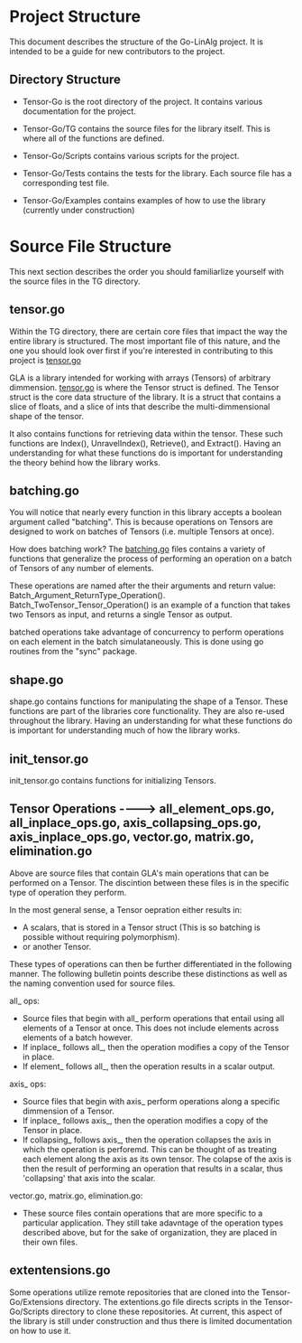 # Project Structure

This document describes the structure of the Go-LinAlg project. It is intended to be a guide for new contributors to the project.


## Directory Structure

- Tensor-Go is the root directory of the project. It contains various documentation for the project. 

- Tensor-Go/TG contains the source files for the library itself. This is where all of the functions are defined.

- Tensor-Go/Scripts contains various scripts for the project. 

- Tensor-Go/Tests contains the tests for the library. Each source file has a corresponding test file.

- Tensor-Go/Examples contains examples of how to use the library (currently under construction)


# Source File Structure

This next section describes the order you should familiarlize yourself with the source files in the TG directory.

## tensor.go

Within the TG directory, there are certain core files that impact the way the entire library is structured. The most important file of this nature, and the one you should look over first if you're interested in contributing to this project is [tensor.go](TG/tensor.go)

GLA is a library intended for working with arrays (Tensors) of arbitrary dimmension. [tensor.go](TG/tensor.go) is where the Tensor struct is defined. The Tensor struct is the core data structure of the library. It is a struct that contains a slice of floats, and a slice of ints that describe the multi-dimmensional shape of the tensor. 

It also contains functions for retrieving data within the tensor. These such functions are Index(), UnravelIndex(), Retrieve(), and Extract(). Having an understanding for what these functions do is important for understanding the theory behind how the library works.

## batching.go

You will notice that nearly every function in this library accepts a boolean argument called "batching". This is because operations on Tensors are designed to work on batches of Tensors (i.e. multiple Tensors at once). 

How does batching work? The [batching.go](TG/batching.go) files contains a variety of functions that generalize the process of performing an operation on a batch of Tensors of any number of elements. 

These operations are named after the their arguments and return value: Batch_Argument_ReturnType_Operation(). Batch_TwoTensor_Tensor_Operation() is an example of a function that takes two Tensors as input, and returns a single Tensor as output. 

batched operations take advantage of concurrency to perform operations on each element in the batch simulataneously. This is done using go routines from the "sync" package.


## shape.go

shape.go contains functions for manipulating the shape of a Tensor. These functions are part of the libraries core functionality. They are also re-used throughout the library. Having an understanding for what these functions do is important for understanding much of how the library works.

## init_tensor.go

init_tensor.go contains functions for initializing Tensors. 

## Tensor Operations ----> all_element_ops.go, all_inplace_ops.go, axis_collapsing_ops.go, axis_inplace_ops.go, vector.go, matrix.go, elimination.go

Above are source files that contain GLA's main operations that can be performed on a Tensor. The discintion between these files is in the specific type of operation they perform.

In the most general sense, a Tensor oepration either results in:
- A scalars, that is stored in a Tensor struct (This is so batching is possible without requiring polymorphism).
- or another Tensor.

These types of operations can then be further differentiated in the following manner. The following bulletin points describe these distinctions as well as the naming convention used for source files. 

all_ ops:

- Source files that begin with all_ perform operations that entail using all elements of a Tensor at once. This does not include elements across elements of a batch however. 
- If inplace_ follows all_, then the operation modifies a copy of the Tensor in place. 
- If element_ follows all_, then the operation results in a scalar output.

axis_ ops:
- Source files that begin with axis_ perform operations along a specific dimmension of a Tensor. 
- If inplace_ follows axis_, then the operation modifies a copy of the Tensor in place.
- If collapsing_ follows axis_, then the operation collapses the axis in which the operation is perforemd. This can be thought of as treating each element along the axis as its own tensor. The colapse of the axis is then the result of performing an operation that results in a scalar, thus 'collapsing' that axis into the scalar.

vector.go, matrix.go, elimination.go: 
- These source files contain operations that are more specific to a particular application. They still take adavntage of the operation types described above, but for the sake of organization, they are placed in their own files.

## extentensions.go
Some operations utilize remote repositories that are cloned into the Tensor-Go/Extensions directory. The extentions.go file directs scripts in the Tensor-Go/Scripts directory to clone these repositories. At current, this aspect of the library is still under construction and thus there is limited documentation on how to use it.
